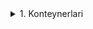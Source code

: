 <details>
<summary>1. Konteynerlari</summary>

## HTML: Konteyner elementlari

Konteynerlar — bu boshqa elementlarni **ichiga olish** va ularni **guruhlash** uchun ishlatiladigan teglar.  
Asosiy ikkita konteyner mavjud: `<div>` va `<span>`.

---

### `<div>` — Block konteyner
- Block element bo‘lib, **butun qatorni egallaydi**.  
- Odatda sahifani bo‘limlarga bo‘lish uchun ishlatiladi.  
- Ichida boshqa HTML elementlari joylashishi mumkin.  

**Xususiyatlari:**
- Har doim yangi qatordan boshlanadi.  
- 100% kenglikni egallaydi (standart holatda).  
- CSS yordamida bloklar yaratishda eng ko‘p ishlatiladi.  

**Misol:**
```html
<div style="background: lightblue; padding: 10px;">
  Bu div konteyneri
</div>
<div style="background: lightgreen; padding: 10px;">
  Bu yana bitta div
</div>
```

**👉 Natija:** ikki `div` alohida qatorlarda chiqadi va butun kenglikni egallaydi.

### `<span>` — Inline konteyner
Inline element bo‘lib, faqat `matn` hajmini egallaydi.

Odatda matn ichidagi qismlarni alohida uslublash uchun ishlatiladi.

**👉 Eslatma:** O‘z-o‘zicha ko‘rinmaydi, faqat `CSS` orqali farqlash mumkin.

**Xususiyatlari:**

Matn oqimida qoladi (qator buzilmaydi).

Ko‘pincha `rang` berish, qalinlashtirish, alohida uslub qo‘shishda ishlatiladi.

**Misol:**

```html
<p>Bu <span style="color: red;">qizil</span> matn</p>
```

**👉 Natija:** `“qizil”` so‘zi faqat qizil rang bilan ajralib chiqadi.

### `div` va `span` farqi

| Teg   | Turi   | Qator holati                    | Qayerda ishlatiladi                  |
|-------|--------|---------------------------------|---------------------------------------|
| `<div>`  | Block  | Har doim yangi qatordan boshlanadi | Sahifani bo‘limlarga bo‘lish, layout  |
| `<span>` | Inline | Qator buzilmaydi, matn ichida qoladi | Matnning qismlarini ajratish         |


</details>

